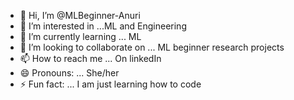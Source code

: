 - 👋 Hi, I’m @MLBeginner-Anuri
- 👀 I’m interested in ...ML and Engineering
- 🌱 I’m currently learning ... ML
- 💞️ I’m looking to collaborate on ...   ML beginner research projects
- 📫 How to reach me ... On linkedIn 
- 😄 Pronouns: ... She/her
- ⚡ Fun fact: ... I am just learning how to code

<!---
MLBeginner-Anuri/MLBeginner-Anuri is a ✨ special ✨ repository because its `README.md` (this file) appears on your GitHub profile.
You can click the Preview link to take a look at your changes.
--->

